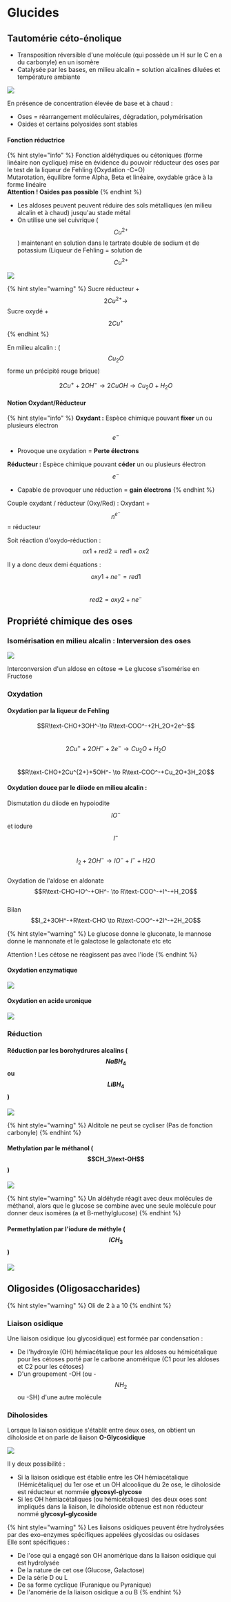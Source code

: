# Glucides

## Tautomérie céto-énolique

* Transposition réversible d'une molécule \(qui possède un H sur le C en a du carbonyle\) en un isomère
* Catalysée par les bases, en milieu alcalin = solution alcalines diluées et température ambiante

![](../.gitbook/assets/ceto-enol-carbonyl.jpg)

En présence de concentration élevée de base et à chaud :  
- Oses = réarrangement moléculaires, dégradation, polymérisation  
- Osides et certains polyosides sont stables

#### Fonction réductrice

{% hint style="info" %}
Fonction aldéhydiques ou cétoniques \(forme linéaire non cyclique\) mise en évidence du pouvoir réducteur des oses par le test de la liqueur de Fehling \(Oxydation -C=O\)  
Mutarotation, équilibre forme Alpha, Beta et linéaire, oxydable grâce à la forme linéaire  
**Attention ! Osides pas possible** 
{% endhint %}

* Les aldoses peuvent peuvent réduire des sols métalliques \(en milieu alcalin et à chaud\) jusqu'au stade métal
* On utilise une sel cuivrique \($$Cu^{2+}$$\) maintenant en solution dans le tartrate double de sodium et de potassium \(Liqueur de Fehling = solution de $$Cu^{2+}$$

![](../.gitbook/assets/aldose-aldonique.png)

{% hint style="warning" %}
Sucre réducteur + $$2Cu^{2+} \to$$Sucre oxydé + $$2Cu^+$$
{% endhint %}

En milieu alcalin : \($$Cu_2O$$forme un précipité rouge brique\)

$$
2Cu^++2OH^- \to 2CuOH \to Cu_2O+H_2O
$$

#### Notion Oxydant/Réducteur

{% hint style="info" %}
**Oxydant :** Espèce chimique pouvant **fixer** un ou plusieurs électron $$e^-$$  
- Provoque une oxydation = **Perte électrons**

**Réducteur :** Espèce chimique pouvant **céder** un ou plusieurs électron $$e^-$$  
- Capable de provoquer une réduction = **gain électrons**
{% endhint %}

Couple oxydant / réducteur \(Oxy/Red\) : Oxydant + $$n^{e^-}$$= réducteur

Soit réaction d'oxydo-réduction : $$ox1 + red2 = red1 + ox2$$

Il y a donc deux demi équations :  
$$oxy1 + ne^-=red1$$  
$$red2=oxy2+ne^-$$ 

## Propriété chimique des oses

### Isomérisation en milieu alcalin : Interversion des oses

![](../.gitbook/assets/isomerisation-en-milieu-alcalin.png)

Interconversion d'un aldose en cétose =&gt; Le glucose s'isomérise en Fructose

### Oxydation

#### Oxydation par la liqueur de Fehling

$$R\text-CHO+3OH^-\to R\text-COO^-+2H_2O+2e^-$$  
$$2Cu^++2OH^-+2e^- \to Cu_2O+H_2O$$  
$$R\text-CHO+2Cu^{2+}+5OH^- \to R\text-COO^-+Cu_2O+3H_2O$$

#### Oxydation douce par le diiode en milieu alcalin :

Dismutation du diiode en hypoiodite $$IO^-$$ et iodure $$I^-$$  
$$I_2+2OH^- \to IO^-+I^-+H2O$$  
Oxydation de l'aldose en aldonate  
$$R\text-CHO+IO^-+OH^- \to R\text-COO^-+I^-+H_2O$$  
Bilan  
$$I_2+3OH^-+R\text-CHO \to R\text-COO^-+2I^-+2H_2O$$

{% hint style="warning" %}
Le glucose donne le gluconate, le mannose donne le mannonate et le galactose le galactonate etc etc

Attention ! Les cétose ne réagissent pas avec l'iode
{% endhint %}

#### Oxydation enzymatique

![](../.gitbook/assets/oxydation-enzymatique.png)

#### Oxydation en acide uronique

![](../.gitbook/assets/oxydation-acide-uronique.png)

### Réduction

#### Réduction par les borohydrures alcalins \( $$NaBH_4$$ ou $$LiBH_4$$ \)

![](../.gitbook/assets/reduction-par-les-orohydures.png)

{% hint style="warning" %}
Alditole ne peut se cycliser \(Pas de fonction carbonyle\)
{% endhint %}

#### Methylation par le méthanol \( $$CH_3\text-OH$$ \)

![](../.gitbook/assets/methylation-methanol.png)

{% hint style="warning" %}
Un aldéhyde réagit avec deux molécules de méthanol, alors que le glucose se combine avec une seule molécule pour donner deux isomères \(a et B-methylglucose\)
{% endhint %}

#### Permethylation par l'iodure de méthyle \( $$ICH_3$$ \)

![](../.gitbook/assets/permethylation-iodure-methyle.png)

## Oligosides \(Oligosaccharides\)

{% hint style="warning" %}
Oli de 2 à a 10
{% endhint %}

### Liaison osidique

Une liaison osidique \(ou glycosidique\) est formée par condensation :

* De l'hydroxyle \(OH\) hémiacétalique pour les aldoses ou hémicétalique pour les cétoses porté par le carbone anomérique \(C1 pour les aldoses et C2 pour les cétoses\)
* D'un groupement -OH \(ou -$$NH_2$$ou -SH\) d'une autre molécule

### Diholosides

Lorsque la liaison osidique s'établit entre deux oses, on obtient un diholoside et on parle de liaison **O-Glycosidique**

![](../.gitbook/assets/synthese-desyhradation.png)

Il y deux possibilité :

* Si la liaison osidique est établie entre les OH hémiacétalique \(Hémicétalique\) du 1er ose et un OH alcoolique du 2e ose, le diholoside est réducteur et nommée **glycosyl-glycose**
* Si les OH hémiacétaliques \(ou hémicétaliques\) des deux oses sont impliqués dans la liaison, le diholoside obtenue est non réducteur nommé **glycosyl-glycoside**

{% hint style="warning" %}
Les liaisons osidiques peuvent être hydrolysées par des exo-enzymes spécifiques appelées glycosidas ou osidases  
Elle sont spécifiques :

* De l'ose qui a engagé son OH anomérique dans la liaison osidique qui est hydrolysée
* De la nature de cet ose \(Glucose, Galactose\)
* De la série D ou L
* De sa forme cyclique \(Furanique ou Pyranique\)
* De l'anomérie de la liaison osidique a ou B
{% endhint %}

